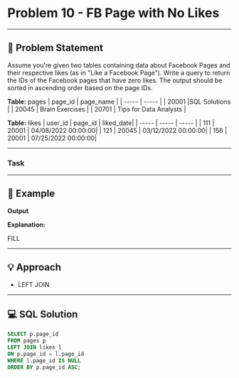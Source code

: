 # Problem 10 - FB Page with No Likes

---

## 📄 Problem Statement
Assume you're given two tables containing data about Facebook Pages and their respective likes (as in "Like a Facebook Page").
Write a query to return the IDs of the Facebook pages that have zero likes. The output should be sorted in ascending order based on the page IDs.

**Table:** pages
| page_id	| page_name |
| ----- | ----- | 
| 20001 |SQL Solutions |
| 20045 | Brain Exercises |
| 20701 | Tips for Data Analysts |

**Table:** likes
| user_id	| page_id	| liked_date| 
| ----- | ----- | ----- |
| 111		| 20001		| 04/08/2022 00:00:00| 
| 121		| 20045		| 03/12/2022 00:00:00| 
| 156		| 20001		| 07/25/2022 00:00:00| 


---

### Task

---

## 🧪 Example

**Output**
  
**Explanation:**

FILL

---

## 💡 Approach

- LEFT JOIN

---

## 💻 SQL Solution

```sql
SELECT p.page_id
FROM pages p
LEFT JOIN likes l 
ON p.page_id = l.page_id
WHERE l.page_id IS NULL
ORDER BY p.page_id ASC;
